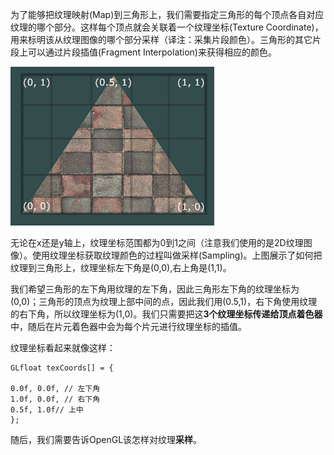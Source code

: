 为了能够把纹理映射\(Map\)到三角形上，我们需要指定三角形的每个顶点各自对应纹理的哪个部分。这样每个顶点就会关联着一个纹理坐标\(Texture Coordinate\)，用来标明该从纹理图像的哪个部分采样（译注：采集片段颜色）。三角形的其它片段上可以通过片段插值\(Fragment Interpolation\)来获得相应的颜色。

![](/assets/tex_coords.png)

无论在x还是y轴上，纹理坐标范围都为0到1之间（注意我们使用的是2D纹理图像）。使用纹理坐标获取纹理颜色的过程叫做采样\(Sampling\)。上图展示了如何把纹理到三角形上，纹理坐标左下角是\(0,0\),右上角是\(1,1\)。

我们希望三角形的左下角用纹理的左下角，因此三角形左下角的纹理坐标为\(0,0\)；三角形的顶点为纹理上部中间的点，因此我们用\(0.5,1\)，右下角使用纹理的右下角，所以纹理坐标为\(1,0\)。我们只需要把这**3个纹理坐标传递给顶点着色器**中，随后在片元着色器中会为每个片元进行纹理坐标的插值。

纹理坐标看起来就像这样：

```
GLfloat texCoords[] = {

0.0f, 0.0f, // 左下角
1.0f, 0.0f, // 右下角
0.5f, 1.0f// 上中
};
```

随后，我们需要告诉OpenGL该怎样对纹理**采样**。

